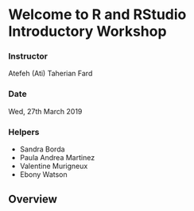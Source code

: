 # Welcome to R and RStudio Introductory Workshop

### Instructor
Atefeh (Ati) Taherian Fard
### Date
Wed, 27th March 2019
### Helpers
* Sandra Borda
* Paula Andrea Martinez
* Valentine Murigneux
* Ebony Watson


## Overview

